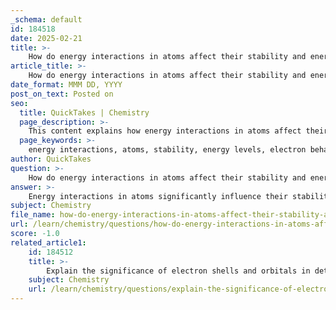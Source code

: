 ```yaml
---
_schema: default
id: 184518
date: 2025-02-21
title: >-
    How do energy interactions in atoms affect their stability and energy levels?
article_title: >-
    How do energy interactions in atoms affect their stability and energy levels?
date_format: MMM DD, YYYY
post_on_text: Posted on
seo:
  title: QuickTakes | Chemistry
  page_description: >-
    This content explains how energy interactions in atoms affect their stability and energy levels, focusing on electron behavior, potential energy changes during bonding, and ionization energy.
  page_keywords: >-
    energy interactions, atoms, stability, energy levels, electron behavior, potential energy, chemical bonds, covalent bonds, ionic bonds, electron transitions, ionization energy, emission spectra, molecular structures
author: QuickTakes
question: >-
    How do energy interactions in atoms affect their stability and energy levels?
answer: >-
    Energy interactions in atoms significantly influence their stability and energy levels through several key concepts related to electron behavior and potential energy. Here’s a detailed explanation of how these interactions work:\n\n### 1. Electron Energy Levels and Stability\nElectrons in an atom occupy specific energy levels or orbitals, which are quantized. This means that electrons can only exist in certain energy states, and the energy associated with these levels is discrete. Electrons in lower energy levels (closer to the nucleus) have lower potential energy compared to those in higher energy levels. The stability of an atom is often linked to the arrangement of its electrons; atoms tend to be more stable when their electrons are in the lowest possible energy states.\n\n### 2. Potential Energy and Chemical Bonds\nThe potential energy of electrons is also affected by their interactions with the nucleus and other electrons. When atoms form chemical bonds, such as covalent or ionic bonds, they typically reach a lower energy state, which is associated with increased stability. For example, in covalent bonding, the attractive forces between the negatively charged electrons and positively charged nuclei lead to a decrease in potential energy as the atoms come closer together. This decrease in potential energy is a critical factor in the formation of stable molecular structures.\n\n### 3. Negative Potential Energy\nIn many cases, the potential energy of electrons in atoms is considered negative, particularly in the context of bonding. For instance, when two hydrogen atoms approach each other, their potential energy decreases as they form a bond, reaching a minimum at the bond length. This negative value indicates a more stable configuration compared to when the atoms are infinitely far apart, where potential energy is defined as zero.\n\n### 4. Electron Transitions and Energy Absorption/Emission\nElectrons can transition between different energy levels by absorbing or emitting energy. When an electron absorbs energy, it can move to a higher energy level (excitation). Conversely, when it releases energy, it returns to a lower energy level, often emitting light in the process. This behavior is fundamental to understanding phenomena such as emission spectra, where each element emits light at specific wavelengths corresponding to the energy differences between its electron energy levels.\n\n### 5. Ionization Energy and Stability\nIonization energy, the energy required to remove an electron from an atom, is another important factor in atomic stability. Higher ionization energies indicate that an atom holds its electrons more tightly, contributing to greater stability. Trends in ionization energy across the periodic table reflect the effective nuclear charge experienced by valence electrons, influencing their energy levels and stability.\n\n### Conclusion\nIn summary, energy interactions in atoms, particularly through the arrangement and behavior of electrons, play a crucial role in determining their stability and energy levels. The quantization of energy, potential energy changes during bonding, and electron transitions are all integral to understanding how atoms interact and form stable structures. This knowledge is essential in fields such as molecular biology and chemistry, where the behavior of atoms and molecules underpins the principles of chemical reactions and interactions.
subject: Chemistry
file_name: how-do-energy-interactions-in-atoms-affect-their-stability-and-energy-levels.md
url: /learn/chemistry/questions/how-do-energy-interactions-in-atoms-affect-their-stability-and-energy-levels
score: -1.0
related_article1:
    id: 184512
    title: >-
        Explain the significance of electron shells and orbitals in determining electron configuration.
    subject: Chemistry
    url: /learn/chemistry/questions/explain-the-significance-of-electron-shells-and-orbitals-in-determining-electron-configuration
---
```


&nbsp;